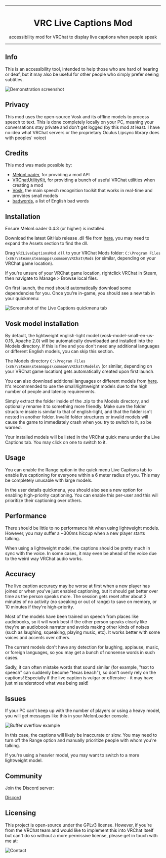 ***

<h1 align="center">
VRC Live Captions Mod
</h1>

<p align="center">
accessibility mod for VRChat to display live captions when people speak
</p>

***

## Info

This is an accessibility tool, intended to help those who are hard of hearing or deaf, but it may also be useful for other people who simply prefer seeing subtitles.

![Demonstration screenshot](https://i.imgur.com/4euvS07.png)

## Privacy

This mod uses the open-source Vosk and its offline models to process speech to text. This is done completely locally on your PC, meaning your conversations stay private and don't get logged (by this mod at least. I have no idea what VRChat servers or the proprietary Oculus Lipsync library does with peoples' voice)

## Credits

This mod was made possible by:
 * [MelonLoader](https://melonwiki.xyz), for providing a mod API
 * [VRChatUtilityKit](https://github.com/loukylor/VRC-Mods), for providing a bunch of useful VRChat utilities when creating a mod
 * [Vosk](https://alphacephei.com/vosk/), the main speech recognition toolkit that works in real-time and provides small models
 * [badwords](https://github.com/web-mech/badwords), a list of English bad words

## Installation


Ensure MelonLoader 0.4.3 (or higher) is installed.

Download the latest GitHub release .dll file from [here](https://github.com/gt0777/VRCLiveCaptionsMod/releases), you may need to expand the Assets section to find the dll.

Drag `VRCLiveCaptionsMod.dll` to your VRChat Mods folder: `C:\Program Files (x86)\Steam\steamapps\common\VRChat\Mods` (or similar, depending on your VRChat game location).

If you're unsure of your VRChat game location, rightclick VRChat in Steam, then navigate to Manage > Browse local files.

On first launch, the mod should automatically download some dependencies for you. Once you're in-game, you should see a new tab in your quickmenu:

![Screenshot of the Live Captions quickmenu tab](https://i.imgur.com/yc1AyzA.png)

## Vosk model installation

By default, the lightweight english-light model (vosk-model-small-en-us-0.15, Apache 2.0) will be automatically downloaded and installed into the Models directory. If this is fine and you don't need any additional languages or different English models, you can skip this section.

The Models directory `C:\Program Files (x86)\Steam\steamapps\common\VRChat\Models\` (or similar, depending on your VRChat game location) gets automatically created upon first launch.

You can also download additional languages or different models from [here](https://alphacephei.com/vosk/models). It's recommended to use the small/lightweight models due to the high number of people and latency requirements.

Simply extract the folder inside of the .zip to the Models directory, and optionally rename it to something more friendly. Make sure the folder structure inside is similar to that of english-light, and that the folder isn't nested in another folder. Invalid folder structures or invalid models will cause the game to immediately crash when you try to switch to it, so be warned.

Your installed models will be listed in the VRChat quick menu under the Live Captions tab. You may click on one to switch to it.


## Usage

You can enable the Range option in the quick menu Live Captions tab to enable live captioning for everyone within a 6 meter radius of you. This may be completely unusable with large models.

In the user details quickmenu, you should also see a new option for enabling high-priority captioning. You can enable this per-user and this will prioritize their captioning over others.

## Performance

There should be little to no performance hit when using lightweight models. However, you may suffer a ~300ms hiccup when a new player starts talking.

When using a lightweight model, the captions should be pretty much in sync with the voice. In some cases, it may even be ahead of the voice due to the weird way VRChat audio works.

## Accuracy

The live caption accuracy may be worse at first when a new player has joined or when you've just enabled captioning, but it should get better over time as the person speaks more. The session gets reset after about 2 minutes of no activity (no speaking or out of range) to save on memory, or 10 minutes if they're high-priority.

Most of the models have been trained on speech from places like audiobooks, so it will work best if the other person speaks clearly like they're an audiobook narrator and avoids making other kinds of noises (such as laughing, squeaking, playing music, etc). It works better with some voices and accents over others.

The current models don't have any detection for laughing, applause, music, or foreign languages, so you may get a bunch of nonsense words in such cases.

Sadly, it can often mistake words that sound similar (for example, "text to speech" can suddenly become "texas beach"), so don't overly rely on the captions! Especially if the live caption is vulgar or offensive - it may have just misunderstood what was being said!

## Issues

If your PC can't keep up with the number of players or using a heavy model, you will get messages like this in your MelonLoader console.

![Buffer overflow example](https://i.imgur.com/JLVTdvU.png)

In this case, the captions will likely be inaccurate or slow. You may need to turn off the Range option and manually prioritize people with whom you're talking.

If you're using a heavier model, you may want to switch to a more lightweight model.


## Community

Join the Discord server:

[Discord](https://discord.gg/FDGKxVFFB3)


## Licensing

This project is open-source under the GPLv3 license. However, if you're from the VRChat team and would like to implement this into VRChat itself but can't do so without a more permissive license, please get in touch with me at:

![Contact](https://i.imgur.com/LDo9sNf.png)